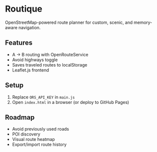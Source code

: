 # Routique

OpenStreetMap-powered route planner for custom, scenic, and memory-aware navigation.

## Features
- A → B routing with OpenRouteService
- Avoid highways toggle
- Saves traveled routes to localStorage
- Leaflet.js frontend

## Setup
1. Replace `ORS_API_KEY` in `main.js`
2. Open `index.html` in a browser (or deploy to GitHub Pages)

## Roadmap
- Avoid previously used roads
- POI discovery
- Visual route heatmap
- Export/import route history